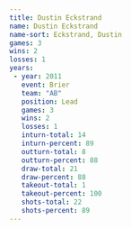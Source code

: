 ```yaml
---
title: Dustin Eckstrand
name: Dustin Eckstrand
name-sort: Eckstrand, Dustin
games: 3
wins: 2
losses: 1
years:
 - year: 2011
   event: Brier
   team: "AB"
   position: Lead
   games: 3
   wins: 2
   losses: 1
   inturn-total: 14
   inturn-percent: 89
   outturn-total: 8
   outturn-percent: 88
   draw-total: 21
   draw-percent: 88
   takeout-total: 1
   takeout-percent: 100
   shots-total: 22
   shots-percent: 89
---
```

